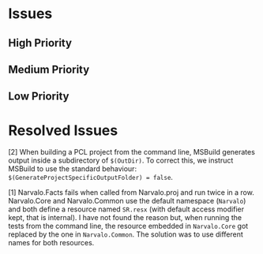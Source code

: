 Issues
======

High Priority
-------------


Medium Priority
---------------


Low Priority
------------


Resolved Issues
===============

[2] When building a PCL project from the command line, MSBuild generates output
    inside a subdirectory of `$(OutDir)`. To correct this, we instruct MSBuild to
    use the standard behaviour: `$(GenerateProjectSpecificOutputFolder) = false`. 

[1] Narvalo.Facts fails when called from Narvalo.proj and run twice in a row.
    Narvalo.Core and Narvalo.Common use the default namespace (`Narvalo`) and
    both define a resource named `SR.resx` (with default access modifier kept,
    that is internal). I have not found the reason but, when running the tests
    from the command line, the resource embedded in `Narvalo.Core` got replaced
    by the one in `Narvalo.Common`. The solution was to use different names for
    both resources.